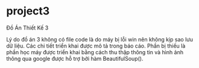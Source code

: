 # project3
Đồ Án Thiết Kế 3


Lý do đồ án 3 không có file code là do máy bị lỗi win nên không kịp sao lưu dữ liệu. Các chi tiết triển khai được mô tả trong báo cáo. Phần bị thiếu là phần học máy được triển khai bằng cách thu thập thông tin và hình ảnh thông qua google được hỗ trợ bởi hàm BeautifulSoup().
